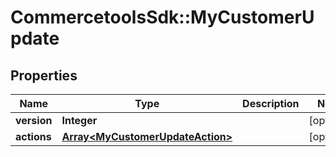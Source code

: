 # CommercetoolsSdk::MyCustomerUpdate

## Properties
Name | Type | Description | Notes
------------ | ------------- | ------------- | -------------
**version** | **Integer** |  | [optional] 
**actions** | [**Array&lt;MyCustomerUpdateAction&gt;**](MyCustomerUpdateAction.md) |  | [optional] 

